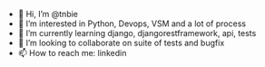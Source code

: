 - 👋 Hi, I’m @tnbie
- 👀 I’m interested in Python, Devops, VSM and a lot of process
- 🌱 I’m currently learning django, djangorestframework, api, tests
- 💞️ I’m looking to collaborate on suite of tests and bugfix
- 📫 How to reach me: linkedin

<!---
tnbie/tnbie is a ✨ special ✨ repository because its `README.md` (this file) appears on your GitHub profile.
You can click the Preview link to take a look at your changes.
--->

